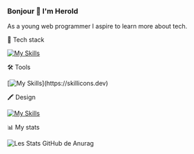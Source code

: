 ### Bonjour 👋 I'm Herold

As a young web programmer I aspire to learn more about tech.


🧰 Tech stack


[![My Skills](https://skillicons.dev/icons?i=bootstrap,sass,react,symfony,mysql,postgres)](https://skillicons.dev)




🛠️ Tools


[![My Skills](https://skillicons.dev/icons?i=git,vscode,)](https://skillicons.dev)




🖍️ Design


[![My Skills](https://skillicons.dev/icons?i=figma)](https://skillicons.dev)





📊 My stats

![Les Stats GitHub de Anurag](https://github-readme-stats.vercel.app/api?username=herold7&show_icons=true&theme=radical)

          


<!--
**Herold7/Herold7** is a ✨ _special_ ✨ repository because its `README.md` (this file) appears on your GitHub profile.

Here are some ideas to get you started:
            
          

- 🔭 I’m currently working on ...
- 🌱 I’m currently learning ...
- 👯 I’m looking to collaborate on ...
- 🤔 I’m looking for help with ...
- 💬 Ask me about ...
- 📫 How to reach me: ...
- 😄 Pronouns: ...
- ⚡ Fun fact: ...
-->
